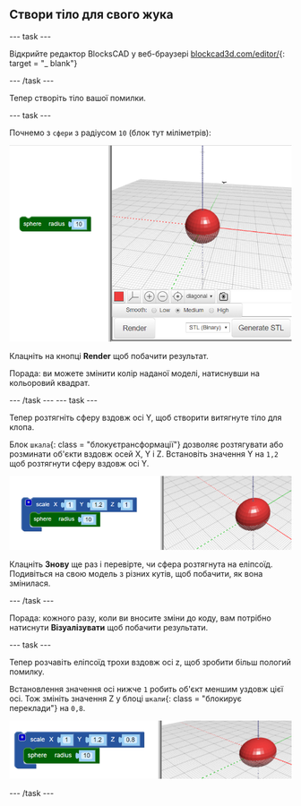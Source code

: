 ## Створи тіло для свого жука

--- task ---

Відкрийте редактор BlocksCAD у веб-браузері [blockcad3d.com/editor/](https://www.blockscad3d.com/editor/){: target = "_ blank"}

--- /task ---

Тепер створіть тіло вашої помилки.

--- task ---

Почнемо з `сфери` з радіусом `10` (блок тут міліметрів):

![знімок екрану](images/bug-body-sphere.png)

Клацніть на кнопці **Render** щоб побачити результат.

Порада: ви можете змінити колір наданої моделі, натиснувши на кольоровий квадрат.

--- /task --- --- task ---

Тепер розтягніть сферу вздовж осі Y, щоб створити витягнуте тіло для клопа.

Блок `шкала`{: class = "блокуєтрансформації"} дозволяє розтягувати або розминати об'єкти вздовж осей X, Y і Z. Встановіть значення Y на `1,2` щоб розтягнути сферу вздовж осі Y.

![скріншот](images/bug-body-y.png)

Клацніть **Знову** ще раз і перевірте, чи сфера розтягнута на еліпсоїд. Подивіться на свою модель з різних кутів, щоб побачити, як вона змінилася.

--- /task ---

Порада: кожного разу, коли ви вносите зміни до коду, вам потрібно натиснути **Візуалізувати** щоб побачити результати.

--- task ---

Тепер розчавіть еліпсоїд трохи вздовж осі z, щоб зробити більш пологий помилку.

Встановлення значення осі нижче `1` робить об'єкт меншим уздовж цієї осі. Тож змініть значення Z у блоці `шкали`{: class = "блокирує переклади"} на `0,8`.

![скріншот](images/bug-body-z.png)

--- /task ---




